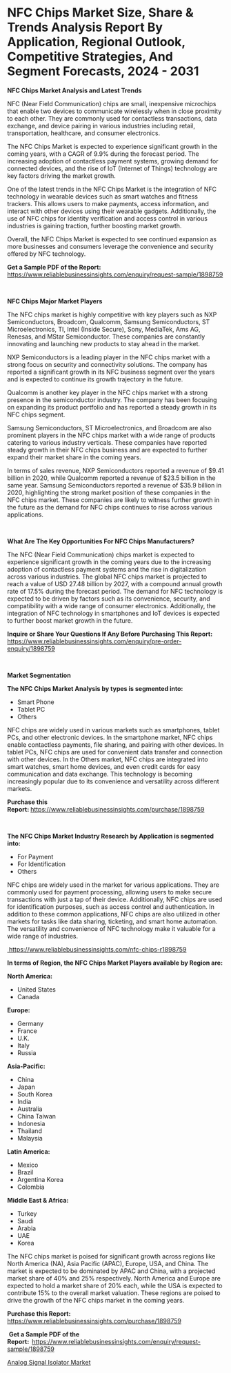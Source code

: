 <p><h1>NFC Chips Market Size, Share & Trends Analysis Report By Application, Regional Outlook, Competitive Strategies, And Segment Forecasts, 2024 - 2031</h1></p><p><strong>NFC Chips Market Analysis and Latest Trends</strong></p>
<p><p>NFC (Near Field Communication) chips are small, inexpensive microchips that enable two devices to communicate wirelessly when in close proximity to each other. They are commonly used for contactless transactions, data exchange, and device pairing in various industries including retail, transportation, healthcare, and consumer electronics.</p><p>The NFC Chips Market is expected to experience significant growth in the coming years, with a CAGR of 9.9% during the forecast period. The increasing adoption of contactless payment systems, growing demand for connected devices, and the rise of IoT (Internet of Things) technology are key factors driving the market growth.</p><p>One of the latest trends in the NFC Chips Market is the integration of NFC technology in wearable devices such as smart watches and fitness trackers. This allows users to make payments, access information, and interact with other devices using their wearable gadgets. Additionally, the use of NFC chips for identity verification and access control in various industries is gaining traction, further boosting market growth.</p><p>Overall, the NFC Chips Market is expected to see continued expansion as more businesses and consumers leverage the convenience and security offered by NFC technology.</p></p>
<p><strong>Get a Sample PDF of the Report:&nbsp;</strong> <a href="https://www.reliablebusinessinsights.com/enquiry/request-sample/1898759">https://www.reliablebusinessinsights.com/enquiry/request-sample/1898759</a></p>
<p>&nbsp;</p>
<p><strong>NFC Chips Major Market Players</strong></p>
<p><p>The NFC chips market is highly competitive with key players such as NXP Semiconductors, Broadcom, Qualcomm, Samsung Semiconductors, ST Microelectronics, TI, Intel (Inside Secure), Sony, MediaTek, Ams AG, Renesas, and MStar Semiconductor. These companies are constantly innovating and launching new products to stay ahead in the market.</p><p>NXP Semiconductors is a leading player in the NFC chips market with a strong focus on security and connectivity solutions. The company has reported a significant growth in its NFC business segment over the years and is expected to continue its growth trajectory in the future. </p><p>Qualcomm is another key player in the NFC chips market with a strong presence in the semiconductor industry. The company has been focusing on expanding its product portfolio and has reported a steady growth in its NFC chips segment.</p><p>Samsung Semiconductors, ST Microelectronics, and Broadcom are also prominent players in the NFC chips market with a wide range of products catering to various industry verticals. These companies have reported steady growth in their NFC chips business and are expected to further expand their market share in the coming years.</p><p>In terms of sales revenue, NXP Semiconductors reported a revenue of $9.41 billion in 2020, while Qualcomm reported a revenue of $23.5 billion in the same year. Samsung Semiconductors reported a revenue of $35.9 billion in 2020, highlighting the strong market position of these companies in the NFC chips market. These companies are likely to witness further growth in the future as the demand for NFC chips continues to rise across various applications.</p></p>
<p>&nbsp;</p>
<p><strong>What Are The Key Opportunities For NFC Chips Manufacturers?</strong></p>
<p><p>The NFC (Near Field Communication) chips market is expected to experience significant growth in the coming years due to the increasing adoption of contactless payment systems and the rise in digitalization across various industries. The global NFC chips market is projected to reach a value of USD 27.48 billion by 2027, with a compound annual growth rate of 17.5% during the forecast period. The demand for NFC technology is expected to be driven by factors such as its convenience, security, and compatibility with a wide range of consumer electronics. Additionally, the integration of NFC technology in smartphones and IoT devices is expected to further boost market growth in the future.</p></p>
<p><strong>Inquire or Share Your Questions If Any Before Purchasing This Report:</strong> <a href="https://www.reliablebusinessinsights.com/enquiry/pre-order-enquiry/1898759">https://www.reliablebusinessinsights.com/enquiry/pre-order-enquiry/1898759</a></p>
<p>&nbsp;</p>
<p><strong>Market Segmentation</strong></p>
<p><strong>The NFC Chips Market Analysis by types is segmented into:</strong></p>
<p><ul><li>Smart Phone</li><li>Tablet PC</li><li>Others</li></ul></p>
<p><p>NFC chips are widely used in various markets such as smartphones, tablet PCs, and other electronic devices. In the smartphone market, NFC chips enable contactless payments, file sharing, and pairing with other devices. In tablet PCs, NFC chips are used for convenient data transfer and connection with other devices. In the Others market, NFC chips are integrated into smart watches, smart home devices, and even credit cards for easy communication and data exchange. This technology is becoming increasingly popular due to its convenience and versatility across different markets.</p></p>
<p><strong>Purchase this Report:&nbsp;</strong><a href="https://www.reliablebusinessinsights.com/purchase/1898759">https://www.reliablebusinessinsights.com/purchase/1898759</a></p>
<p>&nbsp;</p>
<p><strong>The NFC Chips Market Industry Research by Application is segmented into:</strong></p>
<p><ul><li>For Payment</li><li>For Identification</li><li>Others</li></ul></p>
<p><p>NFC chips are widely used in the market for various applications. They are commonly used for payment processing, allowing users to make secure transactions with just a tap of their device. Additionally, NFC chips are used for identification purposes, such as access control and authentication. In addition to these common applications, NFC chips are also utilized in other markets for tasks like data sharing, ticketing, and smart home automation. The versatility and convenience of NFC technology make it valuable for a wide range of industries.</p></p>
<p><a href="https://www.reliablebusinessinsights.com/nfc-chips-r1898759">&nbsp;https://www.reliablebusinessinsights.com/nfc-chips-r1898759</a></p>
<p><strong>In terms of Region, the NFC Chips Market Players available by Region are:</strong></p>
<p>
    <p> <strong> North America: </strong>
        <ul>
            <li>United States</li>
            <li>Canada</li>
        </ul>
        </p> 
    <p> <strong> Europe: </strong>
        <ul>
            <li>Germany</li>
            <li>France</li>
            <li>U.K.</li>
            <li>Italy</li>
            <li>Russia</li>
        </ul>
        </p> 
    <p> <strong> Asia-Pacific: </strong>
        <ul>
            <li>China</li>
            <li>Japan</li>
            <li>South Korea</li>
            <li>India</li>
            <li>Australia</li>
            <li>China Taiwan</li>
            <li>Indonesia</li>
            <li>Thailand</li>
            <li>Malaysia</li>
        </ul>
        </p> 
    <p> <strong> Latin America: </strong>
        <ul>
            <li>Mexico</li>
            <li>Brazil</li>
            <li>Argentina Korea</li>
            <li>Colombia</li>
        </ul>
        </p> 
    <p> <strong> Middle East & Africa: </strong>
        <ul>
            <li>Turkey</li>
            <li>Saudi</li>
            <li>Arabia</li>
            <li>UAE</li>
            <li>Korea</li>
        </ul>
    </p>
    </p>
<p><p>The NFC chips market is poised for significant growth across regions like North America (NA), Asia Pacific (APAC), Europe, USA, and China. The market is expected to be dominated by APAC and China, with a projected market share of 40% and 25% respectively. North America and Europe are expected to hold a market share of 20% each, while the USA is expected to contribute 15% to the overall market valuation. These regions are poised to drive the growth of the NFC chips market in the coming years.</p></p>
<p><strong>Purchase this Report: </strong><a href="https://www.reliablebusinessinsights.com/purchase/1898759">https://www.reliablebusinessinsights.com/purchase/1898759</a></p>
<p>&nbsp;<strong>Get a Sample PDF of the Report:&nbsp;&nbsp;</strong><a href="https://www.reliablebusinessinsights.com/enquiry/request-sample/1898759">https://www.reliablebusinessinsights.com/enquiry/request-sample/1898759</a></p>
<p><strong></strong></p>
<p><p><a href="https://github.com/niyotibauri9/Market-Research-Report-List-1/blob/main/analog-signal-isolator-market.md">Analog Signal Isolator Market</a></p></p>